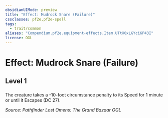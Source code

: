 ```yaml
---
obsidianUIMode: preview
title: "Effect: Mudrock Snare (Failure)"
cssclasses: pf2e,pf2e-spell
tags:
  - trait/common
aliases: "Compendium.pf2e.equipment-effects.Item.UTtX0xLGYci6P43I"
license: OGL
---
```

# Effect: Mudrock Snare (Failure)
## Level 1
### 






The creature takes a -10-foot circumstance penalty to its Speed for 1 minute or until it Escapes (DC 27).

*Source: Pathfinder Lost Omens: The Grand Bazaar*
*OGL*